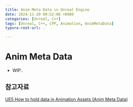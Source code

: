 ```yaml
---
title: Anim Meta Data in Unreal Engine
date: 2024-11-20 00:52:00 +0900
categories: [Unreal, C++]
tags: [Unreal, C++, CPP, Animation, AnimMetaData]
typora-root-url: .

---
```


# Anim Meta Data

- WIP..



## 참고자료

[UE5 How to hold data in Animation Assets (Anim Meta Data)](https://www.youtube.com/watch?v=Mmz3-Oz9z20)
